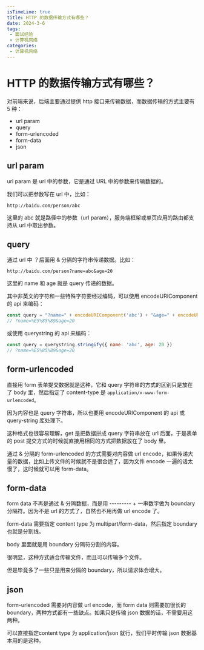 ```yaml
---
isTimeLine: true
title: HTTP 的数据传输方式有哪些？
date: 2024-3-6
tags:
 - 面试经验
 - 计算机网络
categories:
 - 计算机网络
---
```


# HTTP 的数据传输方式有哪些？

对前端来说，后端主要通过提供 http 接口来传输数据，而数据传输的方式主要有 5 种：

- url param
- query
- form-urlencoded
- form-data
- json

## url param

url param 是 url 中的参数，它是通过 URL 中的参数来传输数据的。

我们可以把参数写在 url 中，比如：
```text
http://baidu.com/person/abc
```

这里的 abc 就是路径中的参数（url param），服务端框架或单页应用的路由都支持从 url 中取出参数。

## query

通过 url 中 ？后面用 & 分隔的字符串传递数据。比如：
```text
http://baidu.com/person?name=abc&age=20
```

这里的 name 和 age 就是 query 传递的数据。

其中非英文的字符和一些特殊字符要经过编码，可以使用  encodeURIComponent 的 api 来编码：

```js
const query = "?name=" + encodeURIComponent('abc') + "&age=" + encodeURIComponent(20)
// ?name=%E5%85%89&age=20
```

或使用 querystring 的 api 来编码：

```js
const query = querystring.stringify({ name: 'abc', age: 20 })
// ?name=%E5%85%89&age=20
```

## form-urlencoded

直接用 form 表单提交数据就是这种，它和 query 字符串的方式的区别只是放在了 body 里，然后指定了 content-type 是 `application/x-www-form-urlencoded`。


因为内容也是 query 字符串，所以也要用 encodeURIComponent 的 api 或 query-string 库处理下。


这种格式也很容易理解，get 是把数据拼成 query 字符串放在 url 后面，于是表单的 post 提交方式的时候就直接用相同的方式把数据放在了 body 里。


通过 & 分隔的 form-urlencoded 的方式需要对内容做 url encode，如果传递大量的数据，比如上传文件的时候就不是很合适了，因为文件 encode 一遍的话太慢了，这时候就可以用 form-data。

## form-data

form data 不再是通过 & 分隔数据，而是用 --------- + 一串数字做为 boundary 分隔符。因为不是 url 的方式了，自然也不用再做 url encode 了。

form-data 需要指定 content type 为 multipart/form-data，然后指定 boundary 也就是分割线。


body 里面就是用 boundary 分隔符分割的内容。


很明显，这种方式适合传输文件，而且可以传输多个文件。

但是毕竟多了一些只是用来分隔的 boundary，所以请求体会增大。

## json

form-urlencoded 需要对内容做 url encode，而 form data 则需要加很长的 boundary，两种方式都有一些缺点。如果只是传输 json 数据的话，不需要用这两种。


可以直接指定content type 为 application/json 就行，我们平时传输 json 数据基本用的是这种。